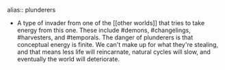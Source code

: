 alias:: plunderers

- A type of invader from one of the [[other worlds]] that tries to take energy from this one. These include #demons, #changelings, #harvesters, and #temporals. The danger of plunderers is that conceptual energy is finite. We can't make up for what they're stealing, and that means less life will reincarnate, natural cycles will slow, and eventually the world will deteriorate.